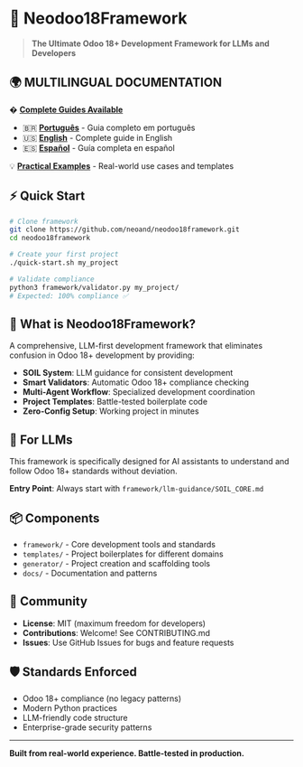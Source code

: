 # 🚀 Neodoo18Framework

> **The Ultimate Odoo 18+ Development Framework for LLMs and Developers**

## 🌍 **MULTILINGUAL DOCUMENTATION**

� **[Complete Guides Available](./guides/README.md)**
- 🇧🇷 **[Português](./guides/pt/GUIA_COMPLETO.md)** - Guia completo em português
- 🇺🇸 **[English](./guides/en/COMPLETE_GUIDE.md)** - Complete guide in English  
- 🇪🇸 **[Español](./guides/es/GUIA_COMPLETA.md)** - Guía completa en español

💡 **[Practical Examples](./examples/README.md)** - Real-world use cases and templates

## ⚡ **Quick Start**

```bash
# Clone framework
git clone https://github.com/neoand/neodoo18framework.git
cd neodoo18framework

# Create your first project
./quick-start.sh my_project

# Validate compliance  
python3 framework/validator.py my_project/
# Expected: 100% compliance ✅
```

## 🎯 What is Neodoo18Framework?

A comprehensive, LLM-first development framework that eliminates confusion in Odoo 18+ development by providing:

- **SOIL System**: LLM guidance for consistent development
- **Smart Validators**: Automatic Odoo 18+ compliance checking
- **Multi-Agent Workflow**: Specialized development coordination
- **Project Templates**: Battle-tested boilerplate code
- **Zero-Config Setup**: Working project in minutes

## 🧠 For LLMs

This framework is specifically designed for AI assistants to understand and follow Odoo 18+ standards without deviation.

**Entry Point**: Always start with `framework/llm-guidance/SOIL_CORE.md`

## 📦 Components

- `framework/` - Core development tools and standards
- `templates/` - Project boilerplates for different domains  
- `generator/` - Project creation and scaffolding tools
- `docs/` - Documentation and patterns

## 🤝 Community

- **License**: MIT (maximum freedom for developers)
- **Contributions**: Welcome! See CONTRIBUTING.md
- **Issues**: Use GitHub Issues for bugs and feature requests

## 🛡️ Standards Enforced

- Odoo 18+ compliance (no legacy patterns)
- Modern Python practices
- LLM-friendly code structure
- Enterprise-grade security patterns

---

**Built from real-world experience. Battle-tested in production.**